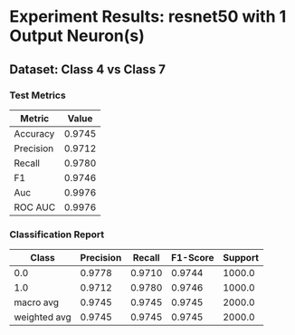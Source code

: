 # Experiment Results: resnet50 with 1 Output Neuron(s)

## Dataset: Class 4 vs Class 7

### Test Metrics

| Metric | Value |
| ------ | ----- |
| Accuracy | 0.9745 |
| Precision | 0.9712 |
| Recall | 0.9780 |
| F1 | 0.9746 |
| Auc | 0.9976 |
| ROC AUC | 0.9976 |

### Classification Report

| Class | Precision | Recall | F1-Score | Support |
| ----- | --------- | ------ | -------- | ------- |
| 0.0 | 0.9778 | 0.9710 | 0.9744 | 1000.0 |
| 1.0 | 0.9712 | 0.9780 | 0.9746 | 1000.0 |
| macro avg | 0.9745 | 0.9745 | 0.9745 | 2000.0 |
| weighted avg | 0.9745 | 0.9745 | 0.9745 | 2000.0 |
